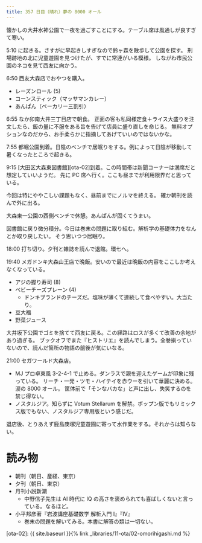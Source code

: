 ```yaml
---
title: 357 日目（晴れ）夢の 8000 オール
---
```


懐かしの大井水神公園で一夜を過ごすことにする。テーブル席は風通しが良すぎて寒い。

5:10 に起きる。さすがに早起きしすぎなので鈴ヶ森を散歩して公園を探す。
刑場跡地の北に児童遊園を見つけたが、すでに常連がいる模様。
しながわ市民公園のネコを見て西友に向かう。

6:50 西友大森店でおやつを購入。

* レーズンロール (5)
* コーンスティック（マッサマンカレー）
* あんぱん（ベーカリー三割引）

6:55 なか卯南大井三丁目店で朝食。
正面の客も私同様定食＋ライス大盛りを注文したら、飯の量に不服をある旨を告げて店員に盛り直しを命じる。
無料オプションなのだから、お手柔らかに指摘してあげていいのではないかな。

7:55 都堀公園到着。日陰のベンチで居眠りをする。例によって日陰が移動して暑くなったところで起きる。

9:15 [大田区大森東図書館][ota-02]到着。この時間帯は新聞コーナーは満席だと想定していいようだ。
先に PC 席へ行く。ここも昼までが利用限界だと思っている。

今回は特にややこしい課題もなく、昼前までにノルマを終える。
確か朝刊を読んで外に出る。

大森東一公園の西側ベンチで休憩。あんぱんが固くてうまい。

図書館に戻り微分積分。今日は巻末の問題に取り組む。解析学の基礎体力をなんとか取り戻したい。
そう思いつつ居眠り。

18:00 打ち切り。夕刊と雑誌を読んで退館。環七へ。

19:40 メガドンキ大森山王店で晩飯。安いので最近は晩飯の内容をここしか考えなくなっている。

* アジの握り寿司 (8)
* ベビーチーズプレーン (4)
  * ドンキブランドのチーズだ。塩味が薄くて連続して食べやすい。大当たり。
* 豆大福
* 野菜ジュース

大井坂下公園でゴミを捨てて西友に戻る。この経路はロスが多くて改善の余地があり過ぎる。
ブックオフでまた『ヒストリエ』を読んでしまう。全巻揃っていないので、読んだ箇所の物語の前後が気にいなる。

21:00 セガワールド大森店。

* MJ プロ卓東風 3-2-4-1 で止める。ダンラスで親を迎えたゲームが印象に残っている。
  リーチ・一発・ツモ・ハイテイを赤ウーを引いて華麗に決める。涙の 8000 オール。
  筐体前で「そンなバカな」と声に出し、失笑するのを禁じ得ない。
* ノスタルジア。知らずに Votum Stellarum を解禁。ポップン版でもリミックス版でもない、ノスタルジア専用版という感じだ。

退店後、とりあえず鹿島庚塚児童遊園に寄って水作業をする。それからは知らない。

# 読み物

* 朝刊（朝日、産経、東京）
* 夕刊（朝日、東京）
* 月刊小説新潮
  * 中野信子先生は AI 時代に IQ の高さを褒められても喜ばしくないと言っている。なるほど。
* 小平邦彦著『岩波講座基礎数学 解析入門 I』『IV』
  * 巻末の問題を解いてみる。本書に解答の類は一切ない。

[ota-02]: {{ site.baseurl }}{% link _libraries/11-ota/02-omorihigashi.md %}
